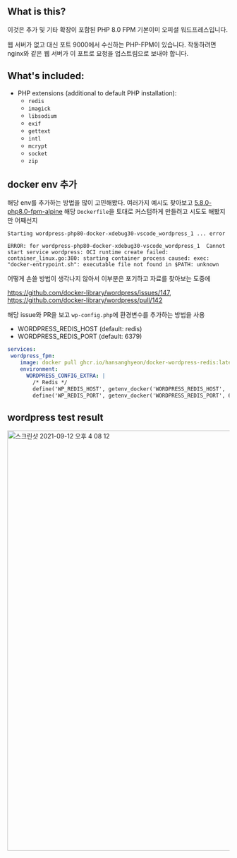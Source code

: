 ## What is this?

이것은 추가 및 기타 확장이 포함된 PHP 8.0 FPM 기본이미 오피셜 워드프레스입니다.

웹 서버가 없고 대신 포트 9000에서 수신하는 PHP-FPM이 있습니다. 작동하려면 nginx와 같은 웹 서버가 이 포트로 요청을 업스트림으로 보내야 합니다.

## What's included:

* PHP extensions (additional to default PHP installation):
  * `redis`
  * `imagick`
  * `libsodium`
  * `exif`
  * `gettext`
  * `intl`
  * `mcrypt`
  * `socket`
  * `zip`

## docker env 추가

해당 env를 추가하는 방법을 많이 고민해봤다. 여러가지 예시도 찾아보고 [5.8.0-php8.0-fpm-alpine](https://github.com/docker-library/wordpress/tree/e98fe75c5a41e2d3f3c4d89f3e6b15e62638147c/latest/php8.0/fpm-alpine) 해당 `Dockerfile`을 토대로 커스텀하게 만들려고 시도도 해봤지만 어째선지

```
Starting wordpress-php80-docker-xdebug30-vscode_wordpress_1 ... error

ERROR: for wordpress-php80-docker-xdebug30-vscode_wordpress_1  Cannot start service wordpress: OCI runtime create failed: container_linux.go:380: starting container process caused: exec: "docker-entrypoint.sh": executable file not found in $PATH: unknown
```

어떻게 손쓸 방법이 생각나지 않아서 이부분은 포기하고 자료를 찾아보는 도중에

https://github.com/docker-library/wordpress/issues/147, https://github.com/docker-library/wordpress/pull/142

해당 issue와 PR을 보고 `wp-config.php`에 환경변수를 추가하는 방법을 사용

- WORDPRESS_REDIS_HOST (default: redis)
- WORDPRESS_REDIS_PORT (default: 6379)

```yaml
services:
 wordpress_fpm:
    image: docker pull ghcr.io/hansanghyeon/docker-wordpress-redis:latest
    environment:
      WORDPRESS_CONFIG_EXTRA: |
        /* Redis */
        define('WP_REDIS_HOST', getenv_docker('WORDPRESS_REDIS_HOST', 'redis'));
        define('WP_REDIS_PORT', getenv_docker('WORDPRESS_REDIS_PORT', 6379));
```

## wordpress test result

<img width="952" alt="스크린샷 2021-09-12 오후 4 08 12" src="https://user-images.githubusercontent.com/42893446/132977263-d8496a03-3aaa-4dcb-a3b4-52d880cb3a3f.png">
